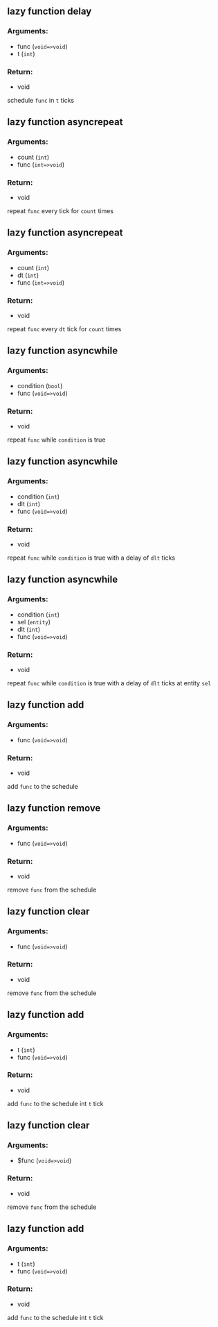 ## lazy function delay
### Arguments:
- func (`void=>void`)
- t (`int`)
### Return:
- void


schedule `func` in `t` ticks

## lazy function asyncrepeat
### Arguments:
- count (`int`)
- func (`int=>void`)
### Return:
- void


repeat `func` every tick for `count` times

## lazy function asyncrepeat
### Arguments:
- count (`int`)
- dt (`int`)
- func (`int=>void`)
### Return:
- void


repeat `func` every `dt` tick for `count` times

## lazy function asyncwhile
### Arguments:
- condition (`bool`)
- func (`void=>void`)
### Return:
- void


repeat `func` while `condition` is true

## lazy function asyncwhile
### Arguments:
- condition (`int`)
- dlt (`int`)
- func (`void=>void`)
### Return:
- void


repeat `func` while `condition` is true with a delay of `dlt` ticks

## lazy function asyncwhile
### Arguments:
- condition (`int`)
- sel (`entity`)
- dlt (`int`)
- func (`void=>void`)
### Return:
- void


repeat `func` while `condition` is true with a delay of `dlt` ticks at entity `sel`

## lazy function add
### Arguments:
- func (`void=>void`)
### Return:
- void


add `func` to the schedule

## lazy function remove
### Arguments:
- func (`void=>void`)
### Return:
- void


remove `func` from the schedule

## lazy function clear
### Arguments:
- func (`void=>void`)
### Return:
- void


remove `func` from the schedule

## lazy function add
### Arguments:
- t (`int`)
- func (`void=>void`)
### Return:
- void


add `func` to the schedule int `t` tick

## lazy function clear
### Arguments:
- $func (`void=>void`)
### Return:
- void


remove `func` from the schedule

## lazy function add
### Arguments:
- t (`int`)
- func (`void=>void`)
### Return:
- void


add `func` to the schedule int `t` tick


